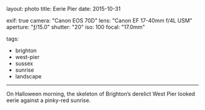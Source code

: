 layout: photo
title: Eerie Pier
date: 2015-10-31

exif: true
camera: "Canon EOS 70D"
lens: "Canon EF 17-40mm f/4L USM"
aperture: "ƒ/15.0"
shutter: "20"
iso: 100
focal: "17.0mm"

tags:
  - brighton
  - west-pier
  - sussex
  - sunrise
  - landscape
---

On Halloween morning, the skeleton of Brighton’s derelict West Pier looked eerie against a pinky-red sunrise.
